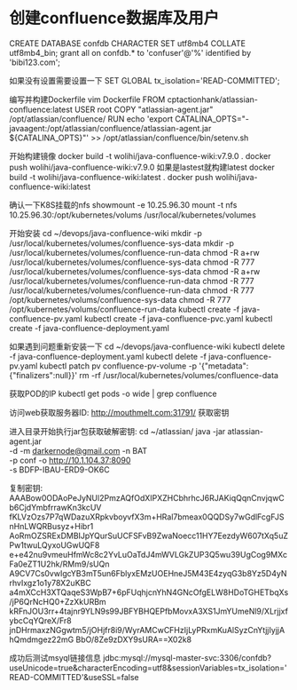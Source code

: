 # 创建confluence数据库及用户
CREATE DATABASE confdb CHARACTER SET utf8mb4 COLLATE utf8mb4_bin;
grant all on confdb.* to 'confuser'@'%' identified by 'bibi123.com';

如果没有设置需要设置一下
SET GLOBAL tx_isolation='READ-COMMITTED';

编写并构建Dockerfile
vim Dockerfile
FROM cptactionhank/atlassian-confluence:latest
USER root
COPY "atlassian-agent.jar" /opt/atlassian/confluence/
RUN echo 'export CATALINA_OPTS="-javaagent:/opt/atlassian/confluence/atlassian-agent.jar ${CATALINA_OPTS}"' >> /opt/atlassian/confluence/bin/setenv.sh


开始构建镜像
docker build -t wolihi/java-confluence-wiki:v7.9.0 .
docker push wolihi/java-confluence-wiki:v7.9.0
如果是lastest就构建latest
docker build -t wolihi/java-confluence-wiki:latest .
docker push wolihi/java-confluence-wiki:latest

确认一下K8S挂载的nfs
showmount -e 10.25.96.30
mount -t nfs 10.25.96.30:/opt/kubernetes/volums /usr/local/kubernetes/volumes

开始安装
cd ~/devops/java-confluence-wiki
mkdir -p /usr/local/kubernetes/volumes/confluence-sys-data
mkdir -p /usr/local/kubernetes/volumes/confluence-run-data
chmod -R a+rw /usr/local/kubernetes/volumes/confluence-sys-data
chmod -R 777 /usr/local/kubernetes/volumes/confluence-sys-data
chmod -R a+rw /usr/local/kubernetes/volumes/confluence-run-data
chmod -R 777 /usr/local/kubernetes/volumes/confluence-run-data
chmod -R 777 /opt/kubernetes/volums/confluence-sys-data
chmod -R 777 /opt/kubernetes/volums/confluence-run-data
kubectl create -f java-confluence-pv.yaml
kubectl create -f java-confluence-pvc.yaml
kubectl create -f java-confluence-deployment.yaml

如果遇到问题重新安装一下
cd ~/devops/java-confluence-wiki
kubectl delete -f java-confluence-deployment.yaml
kubectl delete -f java-confluence-pv.yaml
kubectl patch pv confluence-pv-volume -p '{"metadata":{"finalizers":null}}'
rm -rf /usr/local/kubernetes/volumes/confluence-data


获取POD的IP
kubectl get pods -o wide | grep confluence

访问web获取服务器ID:
http://mouthmelt.com:31791/
获取密钥

进入目录开始执行jar包获取破解密钥:
cd ~/atlassian/
java -jar atlassian-agent.jar \
   -d -m darkernode@gmail.com -n BAT \
   -p conf -o http://10.1.104.37:8090 \
 -s BDFP-IBAU-ERD9-OK6C

复制密钥:
AAABow0ODAoPeJyNUl2PmzAQfOdXIPXZHCbhrhcJ6RJAKiqQqnCnvjqwCb6CjdYmbfrrawKn3kcUV
fKLVzOzs7P7qWDazuXRpkvboyvfX3m+HRal7bmeax0QQDSy7wGdlFcgFJSnHnLWQRBusyz+Hibr1
AoRmOZSRExDMBIJpYQurSuUCFSFvB9ZwaNoecc11HY7EezdyW607tXq5uZPw1twuLQyxoUGwUQF8
e+e42nu9vmeuHfmWc8c2YvLuOaTdJ4mWVLGkZUP3Q5wu39UgCog9MXcFa0eZT1U2hk/RMm9/sUQn
A9CV7Cs0vwIgcYB3mT5un6FblyxEMzUOEHneJ5M43E4zyqG3b8Yz5D4yNrhvIxgz1o1y78X2uKBC
a4mXCcH3XTQaqeS3WpB7+6pFUqhjcnYhN4GNcOfgELW8HDoTGHETbqXs/jP6QrNcHQ0+ZzXkURBm
kRFnJOU3rr+4tajnr9YLN9s99JBFYBHQEPfbMovxA3XS1JmYUmeNl9/XLrjjxfybcCqYQreX/Fr8
jnDHrmaxzNGgwtm5/jOHjfr8i9/WyrAMCwCFHzIjLyPRxmKuAlSyzCnYtjjIyjjAhQmdmgez22mG
BbO/8Ze9zDXY9sURA==X02k8


成功后测试msyql链接信息
jdbc:mysql://mysql-master-svc:3306/confdb?useUnicode=true&characterEncoding=utf8&sessionVariables=tx_isolation='READ-COMMITTED'&useSSL=false
